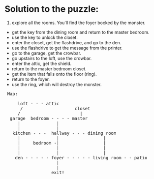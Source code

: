 # Solution to the puzzle:

1. explore all the rooms.  You'll find the foyer bocked by the monster.
- get the key from the dining room and return to the master bedroom.
- use the key to unlock the closet.
- enter the closet, get the flashdrive, and go to the den.
- use the flashdrive to get the message from the printer.
- go to the garage, get the crowbar.
- go upstairs to the loft, use the crowbar.
- enter the attic, get the shield.
- return to the master bedroom closet.
- get the item that falls onto the floor (ring).
- return to the foyer.
- use the ring, which will destroy the monster.



<pre>
 Map:

     loft - - - attic   
      /                    closet
     /                       |
  garage  bedroom - - - - master
     |              |
     |              |
   kitchen - - -  hallway - - - dining room
     |              |                 |
     |     bedroom -|                 |
     |              |                 |
     |              |                 |
    den - - - - - foyer - - - - - living room - - patio
                    |
                    |
                  exit!
</pre>

